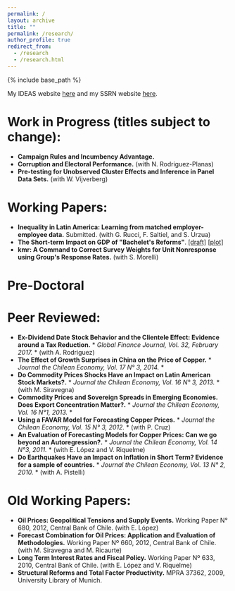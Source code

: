 ```yaml
---
permalink: /
layout: archive
title: ""
permalink: /research/
author_profile: true
redirect_from:
  - /research
  - /research.html
---
```


{% include base_path %}

My IDEAS website [here](https://ideas.repec.org/f/pmu357.html) and my SSRN website [here](https://papers.ssrn.com/sol3/cf_dev/AbsByAuth.cfm?per_id=1614662).

# Work in Progress (titles subject to change):

* **Campaign Rules and Incumbency Advantage.**
* **Corruption and Electoral Performance.** (with N. Rodriguez-Planas)
* **Pre-testing for Unobserved Cluster Effects and Inference in Panel Data Sets.** (with W. Vijverberg)

# Working Papers:

* **Inequality in Latin America: Learning from matched employer-employee data.** Submitted. (with G. Rucci, F. Saltiel, and S. Urzua)
* **The Short-term Impact on GDP of "Bachelet's Reforms"**. [[draft]](https://papers.ssrn.com/sol3/Delivery.cfm/SSRN_ID3266178_code1614662.pdf?abstractid=3216795) [[plot]](http://erciomunoz.github.io/files/main_comm_a.pdf)
* **kmr: A Command to Correct Survey Weights for Unit Nonresponse using Group's Response Rates.** (with S. Morelli)

# Pre-Doctoral
# Peer Reviewed:

* **Ex-Dividend Date Stock Behavior and the Clientele Effect: Evidence around a Tax Reduction.** * *Global Finance Journal, Vol. 32, February 2017.* * (with A. Rodriguez) 
* **The Effect of Growth Surprises in China on the Price of Copper.** * *Journal the Chilean Economy, Vol. 17 N° 3, 2014.* *
* **Do Commodity Prices Shocks Have an Impact on Latin American Stock Markets?.** * *Journal the Chilean Economy, Vol. 16 N° 3, 2013.* * (with M. Siravegna)
* **Commodity Prices and Sovereign Spreads in Emerging Economies. Does Export Concentration Matter?.** * *Journal the Chilean Economy, Vol. 16 N°1, 2013.* *
* **Using a FAVAR Model for Forecasting Copper Prices.** * *Journal the Chilean Economy, Vol. 15 N° 3, 2012.* * (with P. Cruz)
* **An Evaluation of Forecasting Models for Copper Prices: Can we go beyond an Autoregression?.** * *Journal the Chilean Economy, Vol. 14 N°3, 2011.* * (with E. López and V. Riquelme)
* **Do Earthquakes Have an Impact on Inflation in Short Term? Evidence for a sample of countries.** * *Journal the Chilean Economy, Vol. 13 N° 2, 2010.* * (with A. Pistelli)

#  Old Working Papers:

* **Oil Prices: Geopolitical Tensions and Supply Events.** Working Paper N° 680, 2012, Central Bank of Chile. (with E. López) 
* **Forecast Combination for Oil Prices: Application and Evaluation of Methodologies.** Working Paper Nº 660, 2012, Central Bank of Chile. (with M. Siravegna and M. Ricaurte) 
* **Long Term Interest Rates and Fiscal Policy.** Working Paper Nº 633, 2010, Central Bank of Chile. (with E. López and V. Riquelme)
* **Structural Reforms and Total Factor Productivity.** MPRA 37362, 2009, University Library of Munich. 

